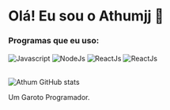 # Olá! Eu sou o Athumjj 👋

### Programas que eu uso:

<div style="display: inline_block">
    <img align="center" alt="Javascript" src="https://img.shields.io/badge/JavaScript-F7DF1E?style=for-the-badge&logo=javascript&logoColor=black"/>
    <img align="center" alt="NodeJs" src="https://img.shields.io/badge/Node.js-43853D?style=for-the-badge&logo=node.js&logoColor=white"/>
    <img align="center" alt="ReactJs" src="https://img.shields.io/badge/React-20232A?style=for-the-badge&logo=react&logoColor=61DAFB"/>
    <img align="center" alt="ReactJs" src="https://img.shields.io/badge/TypeScript-007ACC?style=for-the-badge&logo=typescript&logoColor=white"/>
</div>
<br>

![Athum GitHub stats](https://github-readme-stats.vercel.app/api?username=AthumJs&show_icons=true&theme=onedark)

Um Garoto Programador.

